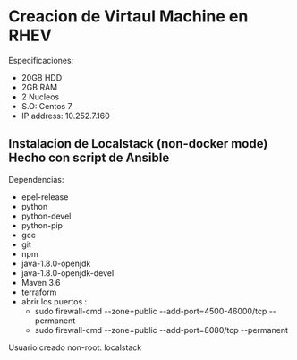 # Creacion de Virtaul Machine en RHEV
 Especificaciones:
 - 20GB HDD
 - 2GB RAM
 - 2 Nucleos
 - S.O: Centos 7
 - IP address: 10.252.7.160
 
 ## Instalacion de Localstack (non-docker mode) Hecho con script de Ansible
  
 Dependencias: 
 
- epel-release 
- python 
- python-devel 
- python-pip 
- gcc 
- git 
- npm 
- java-1.8.0-openjdk 
- java-1.8.0-openjdk-devel
- Maven 3.6
- terraform
- abrir los puertos :
   - sudo firewall-cmd --zone=public --add-port=4500-46000/tcp --permanent
   - sudo firewall-cmd --zone=public --add-port=8080/tcp --permanent

Usuario creado non-root: localstack

